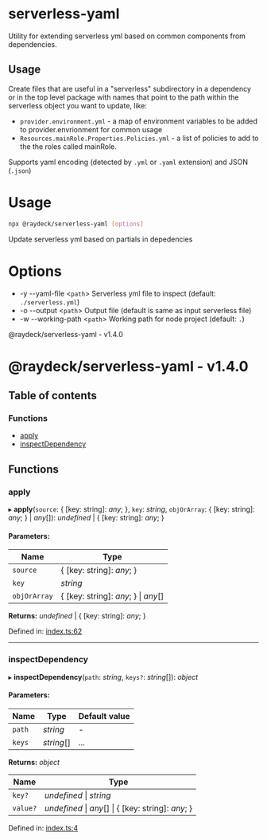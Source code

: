 
<a name="readmemd"></a>

# serverless-yaml

Utility for extending serverless yml based on common components from dependencies.

## Usage

Create files that are useful in a "serverless" subdirectory in a dependency or in the top level package with names that point to the path within the serverless object you want to update, like:

- `provider.environment.yml` - a map of environment variables to be added to provider.envrionment for common usage
- `Resources.mainRole.Properties.Policies.yml` - a list of policies to add to the the roles called mainRole.

Supports yaml encoding (detected by `.yml` or `.yaml` extension) and JSON (`.json`)


<a name="__climd"></a>

# Usage
```bash
npx @raydeck/serverless-yaml [options]
```
Update serverless yml based on partials in depedencies
# Options
* -y --yaml-file \<`path`> Serverless yml file to inspect (default: `./serverless.yml`)
* -o --output \<`path`> Output file (default is same as input serverless file) 
* -w --working-path \<`path`> Working path for node project (default: `.`)

<a name="_librarymd"></a>

@raydeck/serverless-yaml - v1.4.0

# @raydeck/serverless-yaml - v1.4.0

## Table of contents

### Functions

- [apply](#apply)
- [inspectDependency](#inspectdependency)

## Functions

### apply

▸ **apply**(`source`: { [key: string]: *any*;  }, `key`: *string*, `objOrArray`: { [key: string]: *any*;  } \| *any*[]): *undefined* \| { [key: string]: *any*;  }

#### Parameters:

Name | Type |
------ | ------ |
`source` | { [key: string]: *any*;  } |
`key` | *string* |
`objOrArray` | { [key: string]: *any*;  } \| *any*[] |

**Returns:** *undefined* \| { [key: string]: *any*;  }

Defined in: [index.ts:62](https://github.com/rhdeck/serverless-yaml/blob/ee4d71b/src/index.ts#L62)

___

### inspectDependency

▸ **inspectDependency**(`path`: *string*, `keys?`: *string*[]): *object*

#### Parameters:

Name | Type | Default value |
------ | ------ | ------ |
`path` | *string* | - |
`keys` | *string*[] | ... |

**Returns:** *object*

Name | Type |
------ | ------ |
`key?` | *undefined* \| *string* |
`value?` | *undefined* \| *any*[] \| { [key: string]: *any*;  } |

Defined in: [index.ts:4](https://github.com/rhdeck/serverless-yaml/blob/ee4d71b/src/index.ts#L4)

